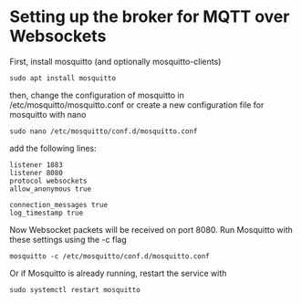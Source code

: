 # Setting up the broker for MQTT over Websockets
First, install mosquitto (and optionally mosquitto-clients)

```
sudo apt install mosquitto
```
then, change the configuration of mosquitto in /etc/mosquitto/mosquitto.conf or create a new configuration file for mosquitto with nano
```
sudo nano /etc/mosquitto/conf.d/mosquitto.conf
```

add the following lines: 
```
listener 1883
listener 8080
protocol websockets
allow_anonymous true

connection_messages true
log_timestamp true
```

Now Websocket packets will be received on port 8080. Run Mosquitto with these settings using the -c flag
```
mosquitto -c /etc/mosquitto/conf.d/mosquitto.conf
```

Or if Mosquitto is already running, restart the service with
```
sudo systemctl restart mosquitto
````
